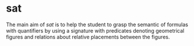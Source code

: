 # sat

The main aim of _sat_ is to help the student to grasp the semantic of formulas with quantifiers by using a signature with predicates denoting geometrical figures and relations about relative placements between the figures. 
